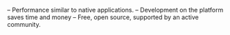 – Performance similar to native applications.
– Development on the platform saves time and money
– Free, open source, supported by an active community.
